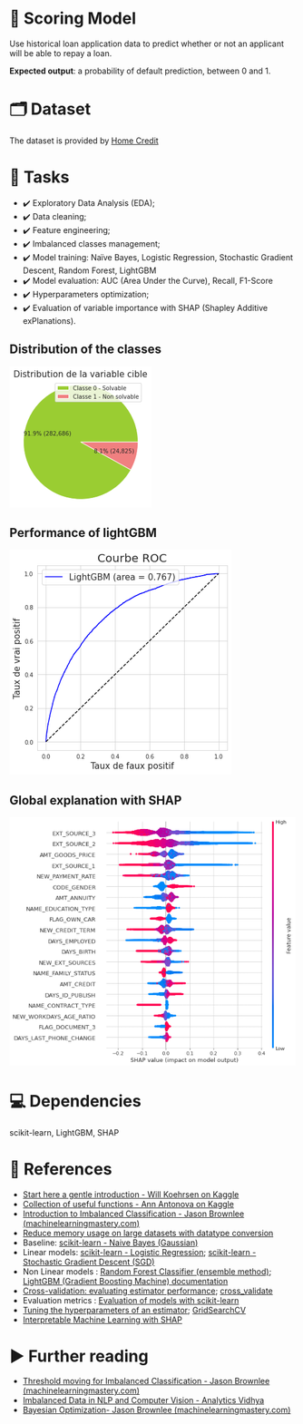 # :dart: Scoring Model
Use historical loan application data to predict whether or not an applicant will be able to repay a loan.

**Expected output**: a probability of default prediction, between 0 and 1.

# :card_index_dividers: Dataset
The dataset is provided by [Home Credit](https://www.kaggle.com/c/home-credit-default-risk)

# :scroll: Tasks
- :heavy_check_mark: Exploratory Data Analysis (EDA);
- :heavy_check_mark: Data cleaning;
- :heavy_check_mark: Feature engineering;
- :heavy_check_mark: Imbalanced classes management;
- :heavy_check_mark: Model training: Naïve Bayes, Logistic Regression, Stochastic Gradient Descent, Random Forest, LightGBM
- :heavy_check_mark: Model evaluation: AUC (Area Under the Curve), Recall, F1-Score
- :heavy_check_mark: Hyperparameters optimization;
- :heavy_check_mark: Evaluation of variable importance with SHAP (Shapley Additive exPlanations).

## Distribution of the classes
<img src=".\pictures\imbalanced_classes_distribution.png">

## Performance of lightGBM
<img src=".\pictures\roc_auc_lightgbm.png">

## Global explanation with SHAP
<img src=".\pictures\shap_global_explanation.png">

# :computer: Dependencies
scikit-learn, LightGBM, SHAP

# :pushpin: References 
- [Start here a gentle introduction - Will Koehrsen on Kaggle](https://www.kaggle.com/willkoehrsen/start-here-a-gentle-introduction/notebook)
- [Collection of useful functions - Ann Antonova on Kaggle](https://www.kaggle.com/aantonova/collection-of-useful-functions-and-simple-baseline)
- [Introduction to Imbalanced Classification - Jason Brownlee (machinelearningmastery.com)](https://machinelearningmastery.com/what-is-imbalanced-classification/)
- [Reduce memory usage on large datasets with datatype conversion](https://www.kaggle.com/c/champs-scalar-coupling/discussion/96655)
- Baseline: [scikit-learn - Naive Bayes (Gaussian)](https://scikit-learn.org/stable/modules/generated/sklearn.naive_bayes.GaussianNB.html)
- Linear models: [scikit-learn - Logistic Regression](https://scikit-learn.org/stable/modules/generated/sklearn.linear_model.LogisticRegression.html); [scikit-learn - Stochastic Gradient Descent (SGD)](https://scikit-learn.org/stable/modules/sgd.html)
- Non Linear models : [Random Forest Classifier (ensemble method)](https://scikit-learn.org/stable/modules/generated/sklearn.ensemble.RandomForestClassifier.html); [LightGBM (Gradient Boosting Machine) documentation](https://lightgbm.readthedocs.io/en/latest/index.html)
- [Cross-validation: evaluating estimator performance](https://scikit-learn.org/stable/modules/cross_validation.html); [cross_validate](https://scikit-learn.org/stable/modules/generated/sklearn.model_selection.cross_validate.html)
- Evaluation metrics : [Evaluation of models with scikit-learn](https://scikit-learn.org/stable/modules/model_evaluation.html)
- [Tuning the hyperparameters of an estimator](https://scikit-learn.org/stable/modules/grid_search.html); [GridSearchCV](https://scikit-learn.org/stable/modules/generated/sklearn.model_selection.GridSearchCV.html)
- [Interpretable Machine Learning with SHAP](https://shap.readthedocs.io/en/latest/index.html)

# :arrow_forward: Further reading
- [Threshold moving for Imbalanced Classification - Jason Brownlee (machinelearningmastery.com)](https://machinelearningmastery.com/threshold-moving-for-imbalanced-classification/)
- [Imbalanced Data in NLP and Computer Vision - Analytics Vidhya](https://www.analyticsvidhya.com/blog/2020/11/handling-imbalanced-data-machine-learning-computer-vision-and-nlp/)
- [Bayesian Optimization- Jason Brownlee (machinelearningmastery.com)](https://machinelearningmastery.com/what-is-bayesian-optimization/)